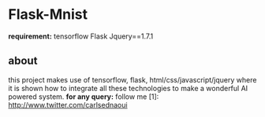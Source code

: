 # Flask-Mnist
**requirement:**
tensorflow
Flask
Jquery==1.7.1
## about
this project makes use of tensorflow, flask, html/css/javascript/jquery where it is shown how to integrate all these technologies to make a wonderful AI powered system.
**for any query:**
follow me [1]: http://www.twitter.com/carlsednaoui
